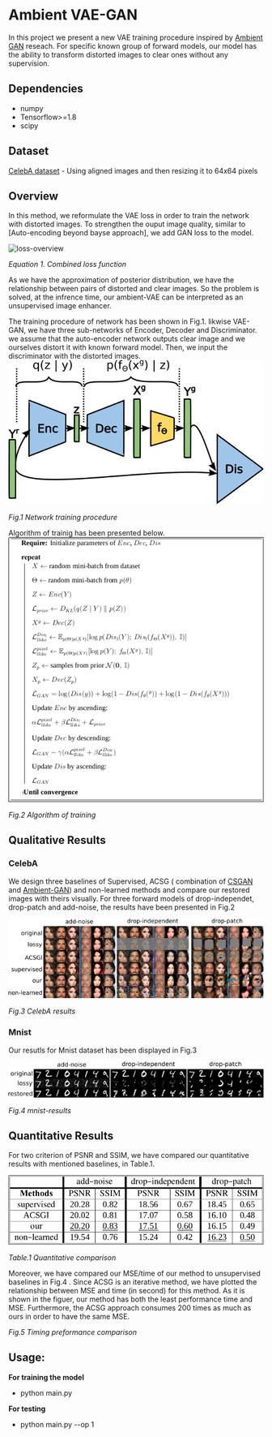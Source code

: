 # Ambient VAE-GAN
In this project we present a new VAE training procedure inspired by [Ambient GAN](https://openreview.net/forum?id=Hy7fDog0b) reseach. For specific known group of forward models, our model has the ability to transform distorted images to clear ones without any supervision. 

## Dependencies

* numpy
* Tensorflow>=1.8
* scipy 

## Dataset

[CelebA dataset](http://mmlab.ie.cuhk.edu.hk/projects/CelebA.html) - Using aligned images and then resizing it to 64x64 pixels

## Overview

  In this method, we reformulate the VAE loss in order to train the network with distorted images. To strengthen the ouput image quality, similar to [Auto-encoding beyond bayse approach], we add GAN loss to the model.

![loss-overview](images/loss.png=100*100)

*Equation 1. Combined loss function*

As we have the approximation of posterior distribution, we have the relationship between pairs of distorted and clear images. So the problem is solved, at the infrence time, our ambient-VAE can be interpreted as an unsupervised image enhancer.
 
The training procedure of network has been shown in Fig.1. likwise VAE-GAN, we have three sub-networks of Encoder, Decoder and Discriminator. we assume that the auto-encoder network outputs clear image and we ourselves distort it with known forward model. Then, we input the discriminator with the distorted images. 
![network](images/arch.png)

*Fig.1 Network training procedure*
 
Algorithm of trainig has been presented below.
![network](images/alg.png)

*Fig.2 Algorithm of training*

## Qualitative Results

### CelebA
 We design three baselines of Supervised, ACSG ( combination of [CSGAN](https://arxiv.org/abs/1703.03208) and [Ambient-GAN](https://openreview.net/forum?id=Hy7fDog0b)) and non-learned methods and compare our restored images with theirs visually. For three forward models of drop-independet, drop-patch and add-noise, the results have been presented in Fig.2 
	
![celeb-results](images/celeba-results.png)

*Fig.3 CelebA results*

### Mnist

Our resutls for Mnist dataset has been displayed in Fig.3

![mnist-results](images/mnist-results.png)

*Fig.4 mnist-results*

## Quantitative Results

For two criterion of PSNR and SSIM, we have compared our quantitative results with mentioned baselines, in Table.1.

![mnist-results](images/table.png)

*Table.1 Quantitative comparison*

Moreover, we have compared our MSE/time of our method to unsupervised baselines in Fig.4 . Since ACSG is an iterative method, we have plotted the relationship between MSE and time (in second) for this method. As it is shown in the figuer, our method has both the least performance time and MSE. Furthermore, the ACSG approach consumes 200 times as much as ours in order to have the same MSE.

*Fig.5 Timing preformance comparison*

## Usage:

**For training the model**

* python main.py

**For testing**

* python main.py --op 1


